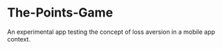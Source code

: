 The-Points-Game
===============

An experimental app testing the concept of loss aversion in a mobile app context.
